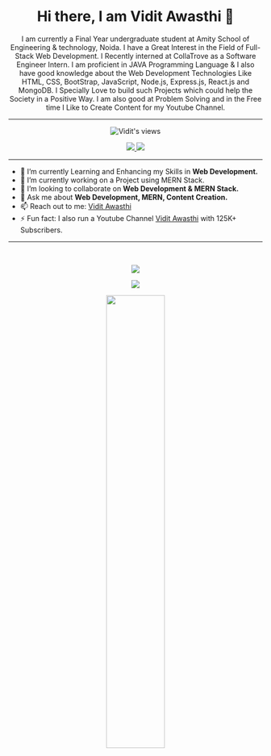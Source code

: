 
<h1 align='center'>Hi there, I am Vidit Awasthi 👋</h1>



<p align="center">I am currently a Final Year undergraduate student at Amity School of Engineering & technology, Noida. I have a Great Interest in the Field of Full-Stack Web Development. I Recently interned at CollaTrove as a Software Engineer Intern. I am proficient in JAVA Programming Language & I also have good knowledge about the Web Development Technologies Like HTML, CSS, BootStrap, JavaScript, Node.js, Express.js, React.js and MongoDB. I Specially Love to build such Projects which could help the Society in a Positive Way. I am also good at Problem Solving and in the Free time I Like to Create Content for my Youtube Channel.
</p>

<hr style="height:2px;border-width:0;color:gray;background-color:gray">


<div align='center'>
 
![Vidit's views](https://komarev.com/ghpvc/?username=ViditAwasthi)

</div>

<p align="center">
<a href="https://www.linkedin.com/in/vidit-awasthi-768010195/" target="_blank"><img src="https://img.shields.io/badge/LinkedIn-0077B5?style=for-the-badge&logo=linkedin&logoColor=white">
<a href="https://www.instagram.com/vidit_awasthi/?hl=en" target="_blank"><img src="https://img.shields.io/badge/Instagram-E4405F?style=for-the-badge&logo=instagram&logoColor=white" ></a>   
 </p>
<!-- <p align="center">
  <a href="https://www.linkedin.com/in/vidit-awasthi-768010195/">
    <img width="5%" src="Resources/LinkedIn_logo.png" />
  </a>
  <a href="https://twitter.com/ViditAwasthi_">
    <img width="5%" src="Resources/Twitter_logo.png" />
  </a>
  <a href="https://www.instagram.com/vidit_awasthi/?hl=en">
    <img width="5%" src="Resources/Instagram_logo.png" />
  </a>
</p>   
<!-- </p> -->

<hr style="height:2px;border-width:0;color:gray;background-color:gray">


 
- 🌱 I’m currently Learning and Enhancing my Skills in <strong>Web Development.</strong>
- 🔭 I’m currently working on a Project using MERN Stack.
- 👯 I’m looking to collaborate on <strong>Web Development & MERN Stack.</strong>
- 💬 Ask me about <strong>Web Development, MERN, Content Creation.</strong>
- 📫 Reach out to me: <a href="https://www.linkedin.com/in/vidit-awasthi-768010195/" target="_blank">Vidit Awasthi</a>
- ⚡ Fun fact: I also run a Youtube Channel <a href="https://www.youtube.com/c/ViditAwasthi/featured" target="_blank">Vidit Awasthi</a> with 125K+ Subscribers.

<hr style="height:2px;border-width:0;color:gray;background-color:gray">

<br>


<div align="center">
 <p align="center">
<img src="https://github-readme-stats.vercel.app/api?username=ViditAwasthi&count_private=true&theme=vision-friendly-dark"/>
 </p>
<!-- ![Vidit's GitHub stats](https://github-readme-stats.vercel.app/api?username=ViditAwasthi&count_private=true) -->
 <p align="center">
<img 
  src="https://github-readme-stats.vercel.app/api/top-langs/?username=ViditAwasthi&langs_count=10&layout=compact&theme=vision-friendly-dark"
/>
 </p>
 <p align="center">
   <img width="48%" src="https://github-readme-streak-stats.herokuapp.com/?user=ViditAwasthi&theme=vision-friendly-dark" />
 </p>
</div>
<!-- [![Top Langs]()](https://github.com/anuraghazra/github-readme-stats) -->




